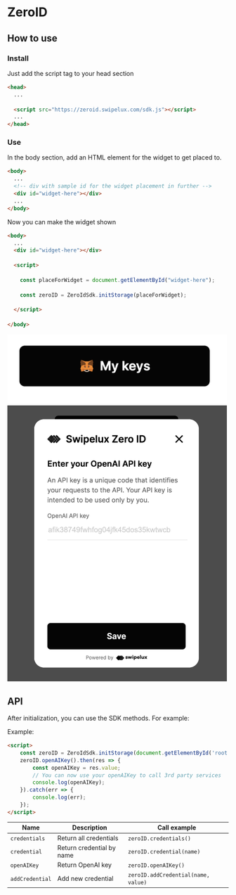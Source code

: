# ZeroID

## How to use

### Install

Just add the script tag to your head section

```html
<head>
  ...
  
  <script src="https://zeroid.swipelux.com/sdk.js"></script>
  ...
</head>
```

### Use

In the body section, add an HTML element for the widget to get placed to.

```html
<body>
  ...
  <!-- div with sample id for the widget placement in further -->
  <div id="widget-here"></div>
  ...
</body>
```

Now you can make the widget shown

```html
<body>
  ...
  <div id="widget-here"></div>
  
  <script>

    const placeForWidget = document.getElementById("widget-here");

    const zeroID = ZeroIdSdk.initStorage(placeForWidget);

  </script>

</body>
```

<img width="500px" src="public/storage_1.png">



<img width="500px" src="public/storage_2.png">

## API

After initialization, you can use the SDK methods. For example:

Example:
```html
<script>
    const zeroID = ZeroIdSdk.initStorage(document.getElementById('root'));
    zeroID.openAIKey().then(res => {
        const openAIKey = res.value;
        // You can now use your openAIKey to call 3rd party services
        console.log(openAIKey);
    }).catch(err => {
        console.log(err);
    });
</script>
```

| Name            | Description               | Call example                        |
|-----------------|---------------------------|-------------------------------------|
| `credentials`   | Return all credentials    | `zeroID.credentials()`              |
| `credential`    | Return credential by name | `zeroID.credential(name)`           |
| `openAIKey`     | Return OpenAI key         | `zeroID.openAIKey()`                |
| `addCredential` | Add new credential        | `zeroID.addCredential(name, value)` |

